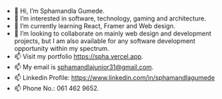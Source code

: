 - 👋 Hi, I’m Sphamandla Gumede.
- 👀 I’m interested in software, technology, gaming and architecture.
- 🌱 I’m currently learning React, Framer and Web design.
- 💞️ I’m looking to collaborate on mainly web design and development projects, but I am also available for any software development opportunity within my spectrum.
- 📫 Visit my portfolio https://spha.vercel.app.
- 📫 My email is sphamandlajunior31@gmail.com.
- 📫 Linkedin Profile: https://www.linkedin.com/in/sphamandlagumede
- 📫 Phone No.: 061 462 9652.

<!---
Kenzagi/Kenzagi is a ✨ special ✨ repository because its `README.md` (this file) appears on your GitHub profile.
You can click the Preview link to take a look at your changes.
--->
